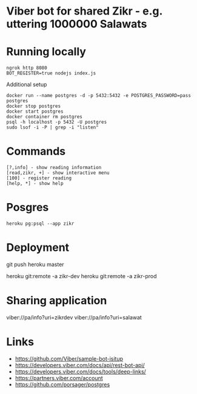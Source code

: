 # Viber bot for shared Zikr - e.g. uttering 1000000 Salawats

# Running locally
```
ngrok http 8080
BOT_REGISTER=true nodejs index.js
```

Additional setup
```
docker run --name postgres -d -p 5432:5432 -e POSTGRES_PASSWORD=pass postgres
docker stop postgres
docker start postgres
docker container rm postgres
psql -h localhost -p 5432 -U postgres
sudo lsof -i -P | grep -i "listen"
```

# Commands
```
[?,info] - show reading information
[read,zikr, +] - show interactive menu
[100] - register reading
[help, *] - show help

```

# Posgres

```
heroku pg:psql --app zikr
```

# Deployment
git push heroku master

heroku git:remote -a zikr-dev
heroku git:remote -a zikr-prod

# Sharing application
viber://pa/info?uri=zikrdev
viber://pa/info?uri=salawat

# Links
- https://github.com/Viber/sample-bot-isitup
- https://developers.viber.com/docs/api/rest-bot-api/
- https://developers.viber.com/docs/tools/deep-links/
- https://partners.viber.com/account
- https://github.com/porsager/postgres


